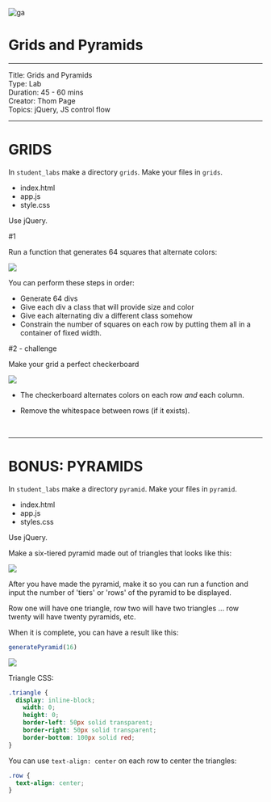 ![ga](/ga_cog.png)

# Grids and Pyramids

---
Title: Grids and Pyramids<br>
Type: Lab <br>
Duration: 45 - 60 mins<br>
Creator: Thom Page <br>
Topics: jQuery, JS control flow<br>

---

# GRIDS

In `student_labs` make a directory `grids`. Make your files in `grids`.

* index.html
* app.js
* style.css

Use jQuery.

#1 

Run a function that generates 64 squares that alternate colors:

![](https://i.imgur.com/y2p7C6N.png)

You can perform these steps in order:

* Generate 64 divs
* Give each div a class that will provide size and color
* Give each alternating div a different class somehow
* Constrain the number of squares on each row by putting them all in a container of fixed width.


#2 - challenge

Make your grid a perfect checkerboard

![](https://i.imgur.com/7UfIlHR.png)

* The checkerboard alternates colors on each row _and_ each column.

* Remove the whitespace between rows (if it exists).

<br>
<hr>

# BONUS: PYRAMIDS

In `student_labs` make a directory `pyramid`. Make your files in `pyramid`.

* index.html
* app.js
* styles.css

Use jQuery.

Make a six-tiered pyramid made out of triangles that looks like this:

![](https://i.imgur.com/S0zDk0h.png)

After you have made the pyramid, make it so you can run a function and input the number of 'tiers' or 'rows' of the pyramid to be displayed.

Row one will have one triangle, row two will have two triangles ... row twenty will have twenty pyramids, etc.

When it is complete, you can have a result like this:

```javascript
generatePyramid(16)
```

![](https://i.imgur.com/O2IeAu6.png)

Triangle CSS:

```css
.triangle {
  display: inline-block;
	width: 0;
	height: 0;
	border-left: 50px solid transparent;
	border-right: 50px solid transparent;
	border-bottom: 100px solid red;
}
```

You can use `text-align: center` on each row to center the triangles:

```css
.row {
  text-align: center;
}
```